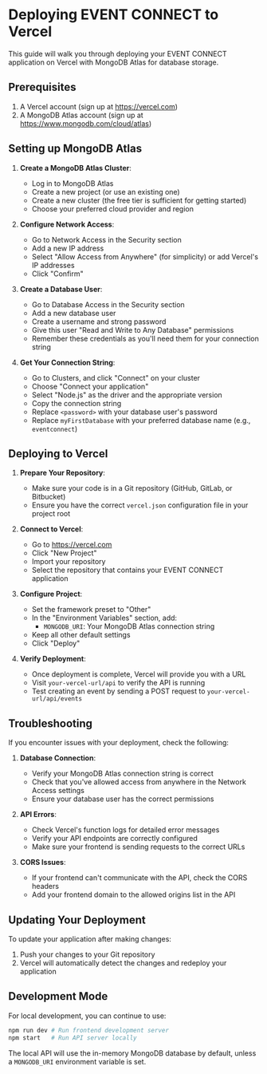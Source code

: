 # Deploying EVENT CONNECT to Vercel

This guide will walk you through deploying your EVENT CONNECT application on Vercel with MongoDB Atlas for database storage.

## Prerequisites

1. A Vercel account (sign up at https://vercel.com)
2. A MongoDB Atlas account (sign up at https://www.mongodb.com/cloud/atlas)

## Setting up MongoDB Atlas

1. **Create a MongoDB Atlas Cluster**:
   - Log in to MongoDB Atlas
   - Create a new project (or use an existing one)
   - Create a new cluster (the free tier is sufficient for getting started)
   - Choose your preferred cloud provider and region

2. **Configure Network Access**:
   - Go to Network Access in the Security section
   - Add a new IP address
   - Select "Allow Access from Anywhere" (for simplicity) or add Vercel's IP addresses
   - Click "Confirm"

3. **Create a Database User**:
   - Go to Database Access in the Security section
   - Add a new database user
   - Create a username and strong password
   - Give this user "Read and Write to Any Database" permissions
   - Remember these credentials as you'll need them for your connection string

4. **Get Your Connection String**:
   - Go to Clusters, and click "Connect" on your cluster
   - Choose "Connect your application"
   - Select "Node.js" as the driver and the appropriate version
   - Copy the connection string
   - Replace `<password>` with your database user's password
   - Replace `myFirstDatabase` with your preferred database name (e.g., `eventconnect`)

## Deploying to Vercel

1. **Prepare Your Repository**:
   - Make sure your code is in a Git repository (GitHub, GitLab, or Bitbucket)
   - Ensure you have the correct `vercel.json` configuration file in your project root

2. **Connect to Vercel**:
   - Go to https://vercel.com
   - Click "New Project"
   - Import your repository
   - Select the repository that contains your EVENT CONNECT application

3. **Configure Project**:
   - Set the framework preset to "Other"
   - In the "Environment Variables" section, add:
     - `MONGODB_URI`: Your MongoDB Atlas connection string
   - Keep all other default settings
   - Click "Deploy"

4. **Verify Deployment**:
   - Once deployment is complete, Vercel will provide you with a URL
   - Visit `your-vercel-url/api` to verify the API is running
   - Test creating an event by sending a POST request to `your-vercel-url/api/events`

## Troubleshooting

If you encounter issues with your deployment, check the following:

1. **Database Connection**:
   - Verify your MongoDB Atlas connection string is correct
   - Check that you've allowed access from anywhere in the Network Access settings
   - Ensure your database user has the correct permissions

2. **API Errors**:
   - Check Vercel's function logs for detailed error messages
   - Verify your API endpoints are correctly configured
   - Make sure your frontend is sending requests to the correct URLs

3. **CORS Issues**:
   - If your frontend can't communicate with the API, check the CORS headers
   - Add your frontend domain to the allowed origins list in the API

## Updating Your Deployment

To update your application after making changes:

1. Push your changes to your Git repository
2. Vercel will automatically detect the changes and redeploy your application

## Development Mode

For local development, you can continue to use:

```bash
npm run dev # Run frontend development server
npm start   # Run API server locally
```

The local API will use the in-memory MongoDB database by default, unless a `MONGODB_URI` environment variable is set.
